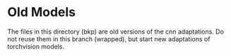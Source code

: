 # Old Models
The files in this directory (bkp) are old versions of the cnn adaptations.
Do not reuse them in this branch (wrapped), but start new adaptations of torchvision models.
